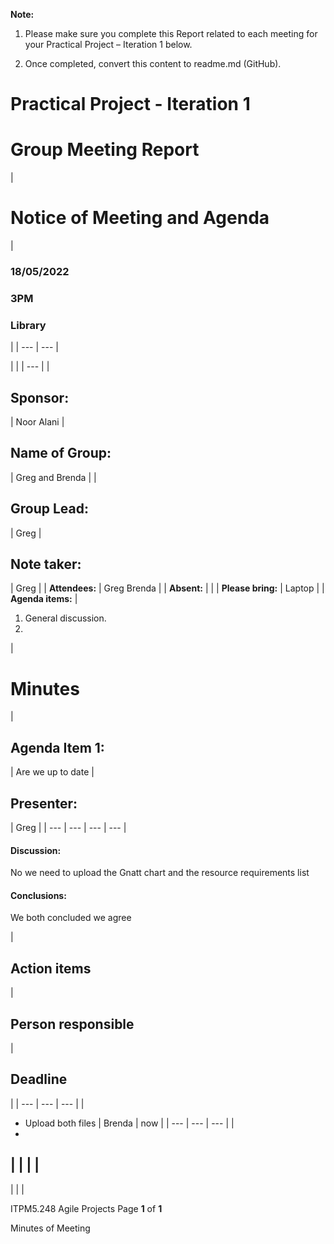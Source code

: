 **Note:**

1. Please make sure you complete this Report related to each meeting for your Practical Project – Iteration 1 below.

2. Once completed, convert this content to readme.md (GitHub).

# **Practical Project - Iteration 1**

# Group Meeting Report

|


# **Notice of Meeting and Agenda**
 |
### 18/05/2022

### 3PM

### Library
 |
| --- | --- |

|
 |
| --- |
|
## Sponsor:
 | Noor Alani |
## Name of Group:
 | Greg and Brenda |
|
## Group Lead:
 | Greg |
## Note taker:
 | Greg |
| **Attendees:** | Greg Brenda |
| **Absent:** |
 |
| **Please bring:** | Laptop |
| **Agenda items:** |
1. General discussion.
2.
 |

# Minutes

|
## Agenda Item 1:
 | Are we up to date |
## Presenter:
 | Greg |
| --- | --- | --- | --- |

#### Discussion:

No we need to upload the Gnatt chart and the resource requirements list

#### Conclusions:

We both concluded we agree

|
## Action items
 |
## Person responsible
 |
## Deadline
 |
| --- | --- | --- |
|
- Upload both files
 | Brenda | now |
| --- | --- | --- |
|
-
 |
 |
 |
|
-
 |
 |
 |

ITPM5.248 Agile Projects Page **1** of **1**

Minutes of Meeting
